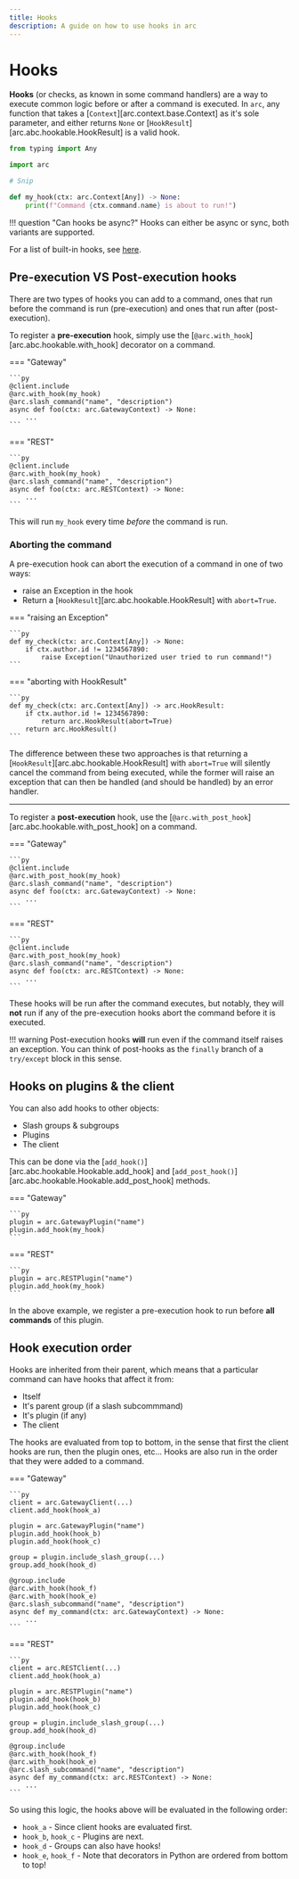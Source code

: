 ```yaml
---
title: Hooks
description: A guide on how to use hooks in arc
---
```


# Hooks

**Hooks** (or checks, as known in some command handlers) are a way to execute common logic before or after a command is executed. In `arc`, any function that takes a [`Context`][arc.context.base.Context] as it's sole parameter, and either returns `None` or [`HookResult`][arc.abc.hookable.HookResult] is a valid hook.

```py
from typing import Any

import arc

# Snip

def my_hook(ctx: arc.Context[Any]) -> None:
    print(f"Command {ctx.command.name} is about to run!")
```

!!! question "Can hooks be async?"
    Hooks can either be async or sync, both variants are supported.

For a list of built-in hooks, see [here](../api_reference/utils/hooks.md).

## Pre-execution VS Post-execution hooks

There are two types of hooks you can add to a command, ones that run before the command is run (pre-execution) and ones that run after (post-execution).

To register a **pre-execution** hook, simply use the [`@arc.with_hook`][arc.abc.hookable.with_hook] decorator on a command.

=== "Gateway"

    ```py
    @client.include
    @arc.with_hook(my_hook)
    @arc.slash_command("name", "description")
    async def foo(ctx: arc.GatewayContext) -> None:
        ...
    ```

=== "REST"

    ```py
    @client.include
    @arc.with_hook(my_hook)
    @arc.slash_command("name", "description")
    async def foo(ctx: arc.RESTContext) -> None:
        ...
    ```

This will run `my_hook` every time *before* the command is run.

### Aborting the command

A pre-execution hook can abort the execution of a command in one of two ways:

- raise an Exception in the hook
- Return a [`HookResult`][arc.abc.hookable.HookResult] with `abort=True`.

=== "raising an Exception"

    ```py
    def my_check(ctx: arc.Context[Any]) -> None:
        if ctx.author.id != 1234567890:
            raise Exception("Unauthorized user tried to run command!")
    ```

=== "aborting with HookResult"

    ```py
    def my_check(ctx: arc.Context[Any]) -> arc.HookResult:
        if ctx.author.id != 1234567890:
            return arc.HookResult(abort=True)
        return arc.HookResult()
    ```

The difference between these two approaches is that returning a [`HookResult`][arc.abc.hookable.HookResult] with `abort=True` will silently cancel the command from being executed, while the former will raise an exception that can then be handled (and should be handled) by an error handler.

---

To register a **post-execution** hook, use the [`@arc.with_post_hook`][arc.abc.hookable.with_post_hook] on a command.

=== "Gateway"

    ```py
    @client.include
    @arc.with_post_hook(my_hook)
    @arc.slash_command("name", "description")
    async def foo(ctx: arc.GatewayContext) -> None:
        ...
    ```

=== "REST"

    ```py
    @client.include
    @arc.with_post_hook(my_hook)
    @arc.slash_command("name", "description")
    async def foo(ctx: arc.RESTContext) -> None:
        ...
    ```

These hooks will be run after the command executes, but notably, they will **not** run if any of the pre-execution hooks abort the command before it is executed.

!!! warning
    Post-execution hooks **will** run even if the command itself raises an exception. You can think of post-hooks as the `finally` branch of a `try/except` block in this sense.

## Hooks on plugins & the client

You can also add hooks to other objects:

- Slash groups & subgroups
- Plugins
- The client

This can be done via the [`add_hook()`][arc.abc.hookable.Hookable.add_hook] and [`add_post_hook()`][arc.abc.hookable.Hookable.add_post_hook] methods.

=== "Gateway"

    ```py
    plugin = arc.GatewayPlugin("name")
    plugin.add_hook(my_hook)
    ```

=== "REST"

    ```py
    plugin = arc.RESTPlugin("name")
    plugin.add_hook(my_hook)
    ```

In the above example, we register a pre-execution hook to run before **all commands** of this plugin.

## Hook execution order

Hooks are inherited from their parent, which means that a particular command can have hooks that affect it from:

- Itself
- It's parent group (if a slash subcommmand)
- It's plugin (if any)
- The client

The hooks are evaluated from top to bottom, in the sense that first the client hooks are run, then the plugin ones, etc... Hooks are also run in the order that they were added to a command.

=== "Gateway"

    ```py
    client = arc.GatewayClient(...)
    client.add_hook(hook_a)

    plugin = arc.GatewayPlugin("name")
    plugin.add_hook(hook_b)
    plugin.add_hook(hook_c)

    group = plugin.include_slash_group(...)
    group.add_hook(hook_d)

    @group.include
    @arc.with_hook(hook_f)
    @arc.with_hook(hook_e)
    @arc.slash_subcommand("name", "description")
    async def my_command(ctx: arc.GatewayContext) -> None:
        ...
    ```

=== "REST"

    ```py
    client = arc.RESTClient(...)
    client.add_hook(hook_a)

    plugin = arc.RESTPlugin("name")
    plugin.add_hook(hook_b)
    plugin.add_hook(hook_c)

    group = plugin.include_slash_group(...)
    group.add_hook(hook_d)

    @group.include
    @arc.with_hook(hook_f)
    @arc.with_hook(hook_e)
    @arc.slash_subcommand("name", "description")
    async def my_command(ctx: arc.RESTContext) -> None:
        ...
    ```

So using this logic, the hooks above will be evaluated in the following order:

- `hook_a` - Since client hooks are evaluated first.
- `hook_b`, `hook_c` - Plugins are next.
- `hook_d` - Groups can also have hooks!
- `hook_e`, `hook_f` - Note that decorators in Python are ordered from bottom to top!
